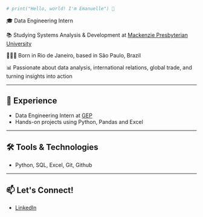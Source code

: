 ~~~python
# print("Hello, world! I'm Emanuelle") 👋
~~~

🎓 Data Engineering Intern

📚 Studying Systems Analysis & Development at [Mackenzie Presbyterian University](https://www.mackenzie.br/instituto/pg)

📍🇧🇷 Born in Rio de Janeiro, based in São Paulo, Brazil  

📊 Passionate about data analysis, international relations, global trade, and turning insights into action  

---

## 💼 Experience
- Data Engineering Intern at [GEP](https://www.linkedin.com/company/gep-worldwide/posts/?feedView=all)
- Hands-on projects using Python, Pandas and Excel

---

## 🛠️ Tools & Technologies
- Python, SQL, Excel, Git, Github

---

## 📫 Let's Connect!
- [LinkedIn](https://www.linkedin.com/in/emanuelle-nascimento2005/)
